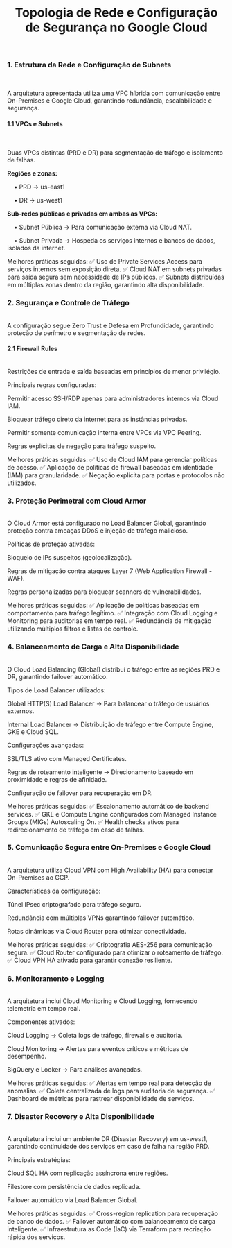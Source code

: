 <h1><center>Topologia de Rede e Configuração de Segurança no Google Cloud</center></h1></br>

<h3>1. Estrutura da Rede e Configuração de Subnets</h3></br>

A arquitetura apresentada utiliza uma VPC híbrida com comunicação entre On-Premises e Google Cloud, garantindo redundância, escalabilidade e segurança.

<h4>1.1 VPCs e Subnets</h4></br>

Duas VPCs distintas (PRD e DR) para segmentação de tráfego e isolamento de falhas.</br>

<b>Regiões e zonas:</br></b>

&nbsp; &nbsp; •	PRD → us-east1</br>

&nbsp; &nbsp; •	DR → us-west1</br>

<b>Sub-redes públicas e privadas em ambas as VPCs:</b>

&nbsp; &nbsp; •	Subnet Pública → Para comunicação externa via Cloud NAT.

&nbsp; &nbsp; •	Subnet Privada → Hospeda os serviços internos e bancos de dados, isolados da internet.

Melhores práticas seguidas: ✅ Uso de Private Services Access para serviços internos sem exposição direta.
✅ Cloud NAT em subnets privadas para saída segura sem necessidade de IPs públicos.
✅ Subnets distribuídas em múltiplas zonas dentro da região, garantindo alta disponibilidade.

<h3>2. Segurança e Controle de Tráfego</h3></br>
A configuração segue Zero Trust e Defesa em Profundidade, garantindo proteção de perímetro e segmentação de redes.

<h4>2.1 Firewall Rules</h4></br>
Restrições de entrada e saída baseadas em princípios de menor privilégio.

Principais regras configuradas:

Permitir acesso SSH/RDP apenas para administradores internos via Cloud IAM.

Bloquear tráfego direto da internet para as instâncias privadas.

Permitir somente comunicação interna entre VPCs via VPC Peering.

Regras explícitas de negação para tráfego suspeito.

Melhores práticas seguidas: ✅ Uso de Cloud IAM para gerenciar políticas de acesso.
✅ Aplicação de políticas de firewall baseadas em identidade (IAM) para granularidade.
✅ Negação explícita para portas e protocolos não utilizados.

<h3>3. Proteção Perimetral com Cloud Armor</h3></br>
O Cloud Armor está configurado no Load Balancer Global, garantindo proteção contra ameaças DDoS e injeção de tráfego malicioso.

Políticas de proteção ativadas:

Bloqueio de IPs suspeitos (geolocalização).

Regras de mitigação contra ataques Layer 7 (Web Application Firewall - WAF).

Regras personalizadas para bloquear scanners de vulnerabilidades.

Melhores práticas seguidas: ✅ Aplicação de políticas baseadas em comportamento para tráfego legítimo.
✅ Integração com Cloud Logging e Monitoring para auditorias em tempo real.
✅ Redundância de mitigação utilizando múltiplos filtros e listas de controle.

<h3>4. Balanceamento de Carga e Alta Disponibilidade</h3></br>
O Cloud Load Balancing (Global) distribui o tráfego entre as regiões PRD e DR, garantindo failover automático.

Tipos de Load Balancer utilizados:

Global HTTP(S) Load Balancer → Para balancear o tráfego de usuários externos.

Internal Load Balancer → Distribuição de tráfego entre Compute Engine, GKE e Cloud SQL.

Configurações avançadas:

SSL/TLS ativo com Managed Certificates.

Regras de roteamento inteligente → Direcionamento baseado em proximidade e regras de afinidade.

Configuração de failover para recuperação em DR.

Melhores práticas seguidas: ✅ Escalonamento automático de backend services.
✅ GKE e Compute Engine configurados com Managed Instance Groups (MIGs) Autoscaling On.
✅ Health checks ativos para redirecionamento de tráfego em caso de falhas.

<h3>5. Comunicação Segura entre On-Premises e Google Cloud</h3></br>
A arquitetura utiliza Cloud VPN com High Availability (HA) para conectar On-Premises ao GCP.

Características da configuração:

Túnel IPsec criptografado para tráfego seguro.

Redundância com múltiplas VPNs garantindo failover automático.

Rotas dinâmicas via Cloud Router para otimizar conectividade.

Melhores práticas seguidas: ✅ Criptografia AES-256 para comunicação segura.
✅ Cloud Router configurado para otimizar o roteamento de tráfego.
✅ Cloud VPN HA ativado para garantir conexão resiliente.

<h3>6. Monitoramento e Logging</h3></br>
A arquitetura inclui Cloud Monitoring e Cloud Logging, fornecendo telemetria em tempo real.

Componentes ativados:

Cloud Logging → Coleta logs de tráfego, firewalls e auditoria.

Cloud Monitoring → Alertas para eventos críticos e métricas de desempenho.

BigQuery e Looker → Para análises avançadas.

Melhores práticas seguidas: ✅ Alertas em tempo real para detecção de anomalias.
✅ Coleta centralizada de logs para auditoria de segurança.
✅ Dashboard de métricas para rastrear disponibilidade de serviços.

<h3>7. Disaster Recovery e Alta Disponibilidade</h3></br>
A arquitetura inclui um ambiente DR (Disaster Recovery) em us-west1, garantindo continuidade dos serviços em caso de falha na região PRD.

Principais estratégias:

Cloud SQL HA com replicação assíncrona entre regiões.

Filestore com persistência de dados replicada.

Failover automático via Load Balancer Global.

Melhores práticas seguidas: ✅ Cross-region replication para recuperação de banco de dados.
✅ Failover automático com balanceamento de carga inteligente.
✅ Infraestrutura as Code (IaC) via Terraform para recriação rápida dos serviços.
